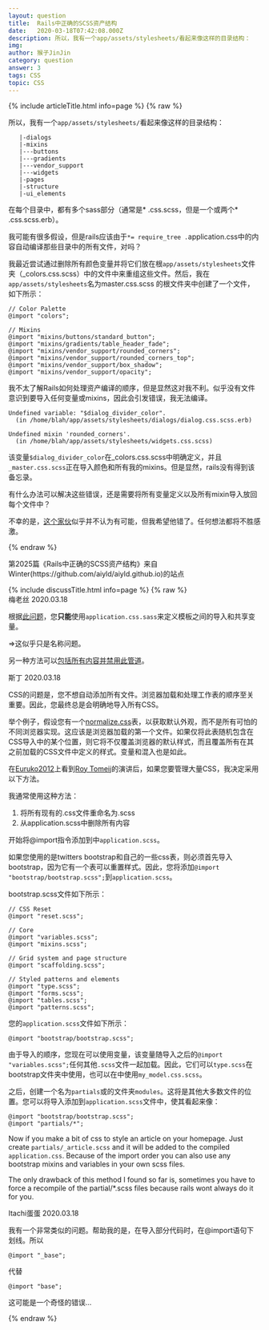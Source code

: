 ```yaml
---
layout: question
title:  Rails中正确的SCSS资产结构
date:   2020-03-18T07:42:08.000Z
description: 所以，我有一个app/assets/stylesheets/看起来像这样的目录结构：   |-dialogs   |-mixins   |---b...
img: 
author: 猴子JinJin
category: question
answer: 3
tags: CSS
topic: CSS
---
```

<div class="article-root">
  <div class="article">
    {% include articleTitle.html info=page %}
    {% raw %}
    <div class="article-content"><p><font style="vertical-align: inherit;"><font style="vertical-align: inherit;">所以，我有一个</font></font><code>app/assets/stylesheets/</code><font style="vertical-align: inherit;"><font style="vertical-align: inherit;">看起来像这样</font><font style="vertical-align: inherit;">的</font><font style="vertical-align: inherit;">目录结构：</font></font></p>

<pre><code>   |-dialogs<font></font>
   |-mixins<font></font>
   |---buttons<font></font>
   |---gradients<font></font>
   |---vendor_support<font></font>
   |---widgets<font></font>
   |-pages<font></font>
   |-structure<font></font>
   |-ui_elements<font></font>
</code></pre>

<p><font style="vertical-align: inherit;"><font style="vertical-align: inherit;">在每个目录中，都有多个sass部分（通常是* .css.scss，但是一个或两个* .css.scss.erb）。</font></font></p>

<p><font style="vertical-align: inherit;"><font style="vertical-align: inherit;">我可能有很多假设，但是rails应该由于</font></font><code>*= require_tree .</code><font style="vertical-align: inherit;"><font style="vertical-align: inherit;">application.css中的内容</font><font style="vertical-align: inherit;">自动编译那些目录中的所有文件</font><font style="vertical-align: inherit;">，对吗？</font></font></p>

<p><font style="vertical-align: inherit;"><font style="vertical-align: inherit;">我最近尝试通过删除所有颜色变量并将它们放在根</font></font><code>app/assets/stylesheets</code><font style="vertical-align: inherit;"><font style="vertical-align: inherit;">文件夹（_colors.css.scss）</font><font style="vertical-align: inherit;">中的文件中来重组这些文件</font><font style="vertical-align: inherit;">。</font><font style="vertical-align: inherit;">然后，我在</font></font><code>app/assets/stylesheets</code><font style="vertical-align: inherit;"><font style="vertical-align: inherit;">名为master.css.scss </font><font style="vertical-align: inherit;">的根</font><font style="vertical-align: inherit;">文件夹中</font><font style="vertical-align: inherit;">创建了一个文件，</font><font style="vertical-align: inherit;">如下所示：</font></font></p>

<pre><code>// Color Palette <font></font>
@import "colors";<font></font>
<font></font>
// Mixins<font></font>
@import "mixins/buttons/standard_button";<font></font>
@import "mixins/gradients/table_header_fade";<font></font>
@import "mixins/vendor_support/rounded_corners";<font></font>
@import "mixins/vendor_support/rounded_corners_top";<font></font>
@import "mixins/vendor_support/box_shadow";<font></font>
@import "mixins/vendor_support/opacity";<font></font>
</code></pre>

<p><font style="vertical-align: inherit;"><font style="vertical-align: inherit;">我不太了解Rails如何处理资产编译的顺序，但是显然这对我不利。</font><font style="vertical-align: inherit;">似乎没有文件意识到要导入任何变量或mixins，因此会引发错误，我无法编译。</font></font></p>

<pre><code>Undefined variable: "$dialog_divider_color".<font></font>
  (in /home/blah/app/assets/stylesheets/dialogs/dialog.css.scss.erb)<font></font>
<font></font>
Undefined mixin 'rounded_corners'.<font></font>
  (in /home/blah/app/assets/stylesheets/widgets.css.scss)<font></font>
</code></pre>

<p><font style="vertical-align: inherit;"><font style="vertical-align: inherit;">该变量</font></font><code>$dialog_divider_color</code><font style="vertical-align: inherit;"><font style="vertical-align: inherit;">在_colors.css.scss中明确定义，并且</font></font><code>_master.css.scss</code><font style="vertical-align: inherit;"><font style="vertical-align: inherit;">正在导入颜色和所有我的mixins。</font><font style="vertical-align: inherit;">但是显然，rails没有得到该备忘录。</font></font></p>

<p><font style="vertical-align: inherit;"><font style="vertical-align: inherit;">有什么办法可以解决这些错误，还是需要将所有变量定义以及所有mixin导入放回每个文件中？</font></font></p>

<p><font style="vertical-align: inherit;"><font style="vertical-align: inherit;">不幸的是，</font></font><a href="https://stackoverflow.com/questions/8887824/persisting-scss-variables-in-rails-asset-pipeline"><font style="vertical-align: inherit;"><font style="vertical-align: inherit;">这个家伙</font></font></a><font style="vertical-align: inherit;"><font style="vertical-align: inherit;">似乎并不认为有可能，但我希望他错了。</font><font style="vertical-align: inherit;">任何想法都将不胜感激。</font></font></p></div>
    {% endraw %}
  </div>
  <p class="winter_mark">第2025篇《Rails中正确的SCSS资产结构》来自Winter(https://github.com/aiyld/aiyld.github.io)的站点</p>
  <div class="discuss-wrapper">
    {% include discussTitle.html info=page %}
    {% raw %}
    <div class="discuss-list">
    <div class="discuss-item">
        <div class="discuss-parent">
          <div class="discuss-meta">
            <span class="discuss-user">梅老丝</span>
            <span class="discuss-time">2020.03.18</span>
          </div>
          <div class="discuss-comment"><p><font style="vertical-align: inherit;"><font style="vertical-align: inherit;">根据</font></font><a href="https://stackoverflow.com/questions/6269420/sass-global-variables-not-being-passed-to-partials"><font style="vertical-align: inherit;"><font style="vertical-align: inherit;">此问题</font></font></a><font style="vertical-align: inherit;"><font style="vertical-align: inherit;">，您</font></font><strong><font style="vertical-align: inherit;"><font style="vertical-align: inherit;">只能</font></font></strong><font style="vertical-align: inherit;"><font style="vertical-align: inherit;">使用</font></font><code>application.css.sass</code><font style="vertical-align: inherit;"><font style="vertical-align: inherit;">来定义模板之间的导入和共享变量。</font></font></p>

<p><font style="vertical-align: inherit;"><font style="vertical-align: inherit;">=&gt;这似乎只是名称问题。</font></font></p>

<p><font style="vertical-align: inherit;"><font style="vertical-align: inherit;">另一种方法可以</font></font><a href="http://rwilcox.tumblr.com/post/9038701675/sass-variables-and-the-rails-3-1-asset-pipeline" rel="nofollow noreferrer"><font style="vertical-align: inherit;"><font style="vertical-align: inherit;">包括所有内容并禁用此管道</font></font></a><font style="vertical-align: inherit;"><font style="vertical-align: inherit;">。</font></font></p></div>
        </div></div><div class="discuss-item">
        <div class="discuss-parent">
          <div class="discuss-meta">
            <span class="discuss-user">斯丁</span>
            <span class="discuss-time">2020.03.18</span>
          </div>
          <div class="discuss-comment"><p><font style="vertical-align: inherit;"><font style="vertical-align: inherit;">CSS的问题是，您不想自动添加所有文件。</font><font style="vertical-align: inherit;">浏览器加载和处理工作表的顺序至关重要。</font><font style="vertical-align: inherit;">因此，您最终总是会明确地导入所有CSS。</font></font></p>

<p><font style="vertical-align: inherit;"><font style="vertical-align: inherit;">举个例子，假设您有一个</font></font><a href="https://github.com/necolas/normalize.css" rel="noreferrer"><font style="vertical-align: inherit;"><font style="vertical-align: inherit;">normalize.css</font></font></a><font style="vertical-align: inherit;"><font style="vertical-align: inherit;">表，以获取默认外观，而不是所有可怕的不同浏览器实现。</font><font style="vertical-align: inherit;">这应该是浏览器加载的第一个文件。</font><font style="vertical-align: inherit;">如果仅将此表随机包含在CSS导入中的某个位置，则它将不仅覆盖浏览器的默认样式，而且覆盖所有在其之前加载的CSS文件中定义的样式。</font><font style="vertical-align: inherit;">变量和混入也是如此。</font></font></p>

<p><font style="vertical-align: inherit;"><font style="vertical-align: inherit;">在</font></font><a href="http://roytomeij.com/" rel="noreferrer"><font style="vertical-align: inherit;"><font style="vertical-align: inherit;">Euruko2012</font></font></a><font style="vertical-align: inherit;"><font style="vertical-align: inherit;">上</font><font style="vertical-align: inherit;">看到</font><a href="http://roytomeij.com/" rel="noreferrer"><font style="vertical-align: inherit;">Roy Tomeij</font></a><font style="vertical-align: inherit;">的演讲后，</font><font style="vertical-align: inherit;">如果您要管理大量CSS，我决定采用以下方法。</font></font></p>

<p><font style="vertical-align: inherit;"><font style="vertical-align: inherit;">我通常使用这种方法：</font></font></p>

<ol>
<li><font style="vertical-align: inherit;"><font style="vertical-align: inherit;">将所有现有的.css文件重命名为.scss</font></font></li>
<li><font style="vertical-align: inherit;"><font style="vertical-align: inherit;">从application.scss中删除所有内容</font></font></li>
</ol>

<p><font style="vertical-align: inherit;"><font style="vertical-align: inherit;">开始将@import指令添加到中</font></font><code>application.scss</code><font style="vertical-align: inherit;"><font style="vertical-align: inherit;">。</font></font></p>

<p><font style="vertical-align: inherit;"><font style="vertical-align: inherit;">如果您使用的是twitters bootstrap和自己的一些css表，则必须首先导入bootstrap，因为它有一个表可以重置样式。</font><font style="vertical-align: inherit;">因此，您将添加</font></font><code>@import "bootstrap/bootstrap.scss";</code><font style="vertical-align: inherit;"><font style="vertical-align: inherit;">到</font></font><code>application.scss</code><font style="vertical-align: inherit;"><font style="vertical-align: inherit;">。</font></font></p>

<p><font style="vertical-align: inherit;"><font style="vertical-align: inherit;">bootstrap.scss文件如下所示：</font></font></p>

<pre><code>// CSS Reset<font></font>
@import "reset.scss";<font></font>
<font></font>
// Core<font></font>
@import "variables.scss";<font></font>
@import "mixins.scss";<font></font>
<font></font>
// Grid system and page structure<font></font>
@import "scaffolding.scss";<font></font>
<font></font>
// Styled patterns and elements<font></font>
@import "type.scss";<font></font>
@import "forms.scss";<font></font>
@import "tables.scss";<font></font>
@import "patterns.scss";<font></font>
</code></pre>

<p><font style="vertical-align: inherit;"><font style="vertical-align: inherit;">您的</font></font><code>application.scss</code><font style="vertical-align: inherit;"><font style="vertical-align: inherit;">文件如下所示：</font></font></p>

<pre><code>@import "bootstrap/bootstrap.scss";
</code></pre>

<p><font style="vertical-align: inherit;"><font style="vertical-align: inherit;">由于导入的顺序，您现在可以使用变量，该变量随</font><font style="vertical-align: inherit;">导入之后的</font></font><code>@import "variables.scss";</code><font style="vertical-align: inherit;"><font style="vertical-align: inherit;">任何其他</font></font><code>.scss</code><font style="vertical-align: inherit;"><font style="vertical-align: inherit;">文件</font><font style="vertical-align: inherit;">一起加载</font><font style="vertical-align: inherit;">。</font><font style="vertical-align: inherit;">因此，它们可以</font></font><code>type.scss</code><font style="vertical-align: inherit;"><font style="vertical-align: inherit;">在bootstrap文件夹中</font><font style="vertical-align: inherit;">使用，</font><font style="vertical-align: inherit;">也可以在中使用</font></font><code>my_model.css.scss</code><font style="vertical-align: inherit;"><font style="vertical-align: inherit;">。</font></font></p>

<p><font style="vertical-align: inherit;"><font style="vertical-align: inherit;">之后，创建一个名为</font></font><code>partials</code><font style="vertical-align: inherit;"><font style="vertical-align: inherit;">或</font><font style="vertical-align: inherit;">的文件夹</font></font><code>modules</code><font style="vertical-align: inherit;"><font style="vertical-align: inherit;">。</font><font style="vertical-align: inherit;">这将是其他大多数文件的位置。</font><font style="vertical-align: inherit;">您可以将导入添加到</font></font><code>application.scss</code><font style="vertical-align: inherit;"><font style="vertical-align: inherit;">文件中，使其看起来像：</font></font></p>

<pre><code>@import "bootstrap/bootstrap.scss";<font></font>
@import "partials/*";<font></font>
</code></pre>

<p>Now if you make a bit of css to style an article on your homepage. Just create <code>partials/_article.scss</code> and it will be added to the compiled <code>application.css</code>. Because of the import order you can also use any bootstrap mixins and variables in your own scss files.</p>

<p>The only drawback of this method I found so far is, sometimes you have to force a recompile of the partial/*.scss files because rails wont always do it for you. </p></div>
        </div></div><div class="discuss-item">
        <div class="discuss-parent">
          <div class="discuss-meta">
            <span class="discuss-user">Itachi蛋蛋</span>
            <span class="discuss-time">2020.03.18</span>
          </div>
          <div class="discuss-comment"><p><font style="vertical-align: inherit;"><font style="vertical-align: inherit;">我有一个非常类似的问题。</font><font style="vertical-align: inherit;">帮助我的是，在导入部分代码时，在@import语句下划线。</font><font style="vertical-align: inherit;">所以</font></font></p>

<pre><code>@import "_base";
</code></pre>

<p><font style="vertical-align: inherit;"><font style="vertical-align: inherit;">代替</font></font></p>

<pre><code>@import "base";
</code></pre>

<p><font style="vertical-align: inherit;"><font style="vertical-align: inherit;">这可能是一个奇怪的错误...</font></font></p></div>
        </div></div>
    </div>
    {% endraw %}
  </div>
<div>
